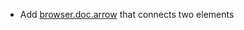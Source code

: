 * Add [browser.doc.arrow](browser/documentation-artifacts#annotation-types) that connects two elements   